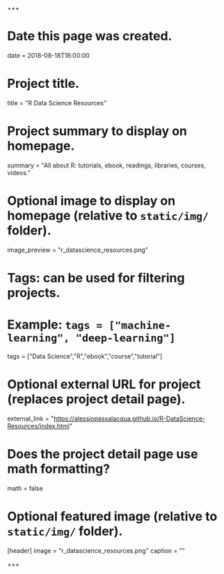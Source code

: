 +++
# Date this page was created.
date = 2018-08-18T18:00:00

# Project title.
title = "R Data Science Resources"

# Project summary to display on homepage.
summary = "All about R: tutorials, ebook, readings, libraries, courses, videos."

# Optional image to display on homepage (relative to `static/img/` folder).
image_preview = "r_datascience_resources.png"

# Tags: can be used for filtering projects.
# Example: `tags = ["machine-learning", "deep-learning"]`
tags = ["Data Science","R","ebook","course","tutorial"]

# Optional external URL for project (replaces project detail page).
external_link = "https://alessiopassalacqua.github.io/R-DataScience-Resources/index.html"

# Does the project detail page use math formatting?
math = false

# Optional featured image (relative to `static/img/` folder).
[header]
image = "r_datascience_resources.png"
caption = ""

+++

